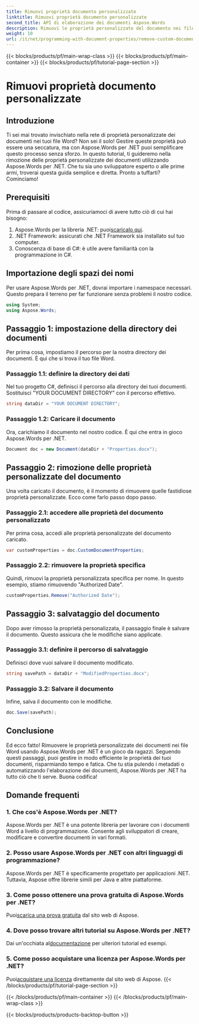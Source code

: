```yaml
---
title: Rimuovi proprietà documento personalizzate
linktitle: Rimuovi proprietà documento personalizzate
second_title: API di elaborazione dei documenti Aspose.Words
description: Rimuovi le proprietà personalizzate del documento nei file Word usando Aspose.Words per .NET. Segui la nostra guida passo passo per una soluzione rapida e semplice. Perfetto per gli sviluppatori.
weight: 10
url: /it/net/programming-with-document-properties/remove-custom-document-properties/
---
```


{{< blocks/products/pf/main-wrap-class >}}
{{< blocks/products/pf/main-container >}}
{{< blocks/products/pf/tutorial-page-section >}}

# Rimuovi proprietà documento personalizzate

## Introduzione

Ti sei mai trovato invischiato nella rete di proprietà personalizzate dei documenti nei tuoi file Word? Non sei il solo! Gestire queste proprietà può essere una seccatura, ma con Aspose.Words per .NET puoi semplificare questo processo senza sforzo. In questo tutorial, ti guideremo nella rimozione delle proprietà personalizzate dei documenti utilizzando Aspose.Words per .NET. Che tu sia uno sviluppatore esperto o alle prime armi, troverai questa guida semplice e diretta. Pronto a tuffarti? Cominciamo!

## Prerequisiti

Prima di passare al codice, assicuriamoci di avere tutto ciò di cui hai bisogno:

1.  Aspose.Words per la libreria .NET: puoi[scaricalo qui](https://releases.aspose.com/words/net/).
2. .NET Framework: assicurati che .NET Framework sia installato sul tuo computer.
3. Conoscenza di base di C#: è utile avere familiarità con la programmazione in C#.

## Importazione degli spazi dei nomi

Per usare Aspose.Words per .NET, dovrai importare i namespace necessari. Questo prepara il terreno per far funzionare senza problemi il nostro codice.

```csharp
using System;
using Aspose.Words;
```

## Passaggio 1: impostazione della directory dei documenti

Per prima cosa, impostiamo il percorso per la nostra directory dei documenti. È qui che si trova il tuo file Word.

### Passaggio 1.1: definire la directory dei dati

Nel tuo progetto C#, definisci il percorso alla directory dei tuoi documenti. Sostituisci "YOUR DOCUMENT DIRECTORY" con il percorso effettivo.

```csharp
string dataDir = "YOUR DOCUMENT DIRECTORY";
```

### Passaggio 1.2: Caricare il documento

Ora, carichiamo il documento nel nostro codice. È qui che entra in gioco Aspose.Words per .NET.

```csharp
Document doc = new Document(dataDir + "Properties.docx");
```

## Passaggio 2: rimozione delle proprietà personalizzate del documento

Una volta caricato il documento, è il momento di rimuovere quelle fastidiose proprietà personalizzate. Ecco come farlo passo dopo passo.

### Passaggio 2.1: accedere alle proprietà del documento personalizzato

Per prima cosa, accedi alle proprietà personalizzate del documento caricato.

```csharp
var customProperties = doc.CustomDocumentProperties;
```

### Passaggio 2.2: rimuovere la proprietà specifica

Quindi, rimuovi la proprietà personalizzata specifica per nome. In questo esempio, stiamo rimuovendo "Authorized Date".

```csharp
customProperties.Remove("Authorized Date");
```

## Passaggio 3: salvataggio del documento

Dopo aver rimosso la proprietà personalizzata, il passaggio finale è salvare il documento. Questo assicura che le modifiche siano applicate.

### Passaggio 3.1: definire il percorso di salvataggio

Definisci dove vuoi salvare il documento modificato.

```csharp
string savePath = dataDir + "ModifiedProperties.docx";
```

### Passaggio 3.2: Salvare il documento

Infine, salva il documento con le modifiche.

```csharp
doc.Save(savePath);
```

## Conclusione

Ed ecco fatto! Rimuovere le proprietà personalizzate dei documenti nei file Word usando Aspose.Words per .NET è un gioco da ragazzi. Seguendo questi passaggi, puoi gestire in modo efficiente le proprietà dei tuoi documenti, risparmiando tempo e fatica. Che tu stia pulendo i metadati o automatizzando l'elaborazione dei documenti, Aspose.Words per .NET ha tutto ciò che ti serve. Buona codifica!

## Domande frequenti

### 1. Che cos'è Aspose.Words per .NET?
Aspose.Words per .NET è una potente libreria per lavorare con i documenti Word a livello di programmazione. Consente agli sviluppatori di creare, modificare e convertire documenti in vari formati.

### 2. Posso usare Aspose.Words per .NET con altri linguaggi di programmazione?
Aspose.Words per .NET è specificamente progettato per applicazioni .NET. Tuttavia, Aspose offre librerie simili per Java e altre piattaforme.

### 3. Come posso ottenere una prova gratuita di Aspose.Words per .NET?
 Puoi[scarica una prova gratuita](https://releases.aspose.com/) dal sito web di Aspose.

### 4. Dove posso trovare altri tutorial su Aspose.Words per .NET?
 Dai un'occhiata al[documentazione](https://reference.aspose.com/words/net/) per ulteriori tutorial ed esempi.

### 5. Come posso acquistare una licenza per Aspose.Words per .NET?
 Puoi[acquistare una licenza](https://purchase.aspose.com/buy) direttamente dal sito web di Aspose.
{{< /blocks/products/pf/tutorial-page-section >}}

{{< /blocks/products/pf/main-container >}}
{{< /blocks/products/pf/main-wrap-class >}}

{{< blocks/products/products-backtop-button >}}
